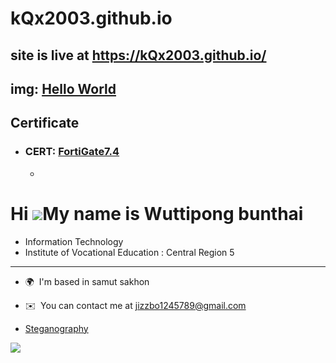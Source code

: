 # kQx2003.github.io
## site is live at https://kQx2003.github.io/

## img: [Hello World](HelloWorld.md)
## Certificate
+ ### CERT: [FortiGate7.4](fortigate.md)
  - 
Hi ![](https://user-images.githubusercontent.com/18350557/176309783-0785949b-9127-417c-8b55-ab5a4333674e.gif)My name is Wuttipong bunthai
========================================================================================================================================
+ Information Technology
+ Institute of Vocational Education : Central Region 5
--------------

* 🌍  I'm based in samut sakhon
* ✉️  You can contact me at [jizzbo1245789@gmail.com](mailto:freel2545@gmail.com)

* [Steganography](Steganography.md)

<a href="https://www.github.com/kQx2003" target="_blank" rel="noreferrer"><img
src="https://img.shields.io/github/followers/freel2545?logo=github&style=for-the-badge&color=0891b2&labelColor=1c1917" /></a>
